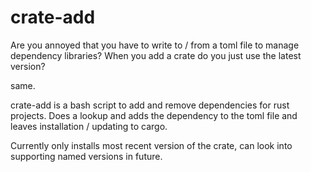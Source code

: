 # crate-add
Are you annoyed that you have to write to / from a toml file to manage dependency libraries? When you add a crate do you just use the latest version?

same.

crate-add is a bash script to add and remove dependencies for rust projects. Does a lookup and adds the dependency to the toml file and leaves installation / updating to cargo.

Currently only installs most recent version of the crate, can look into supporting named versions in future.
